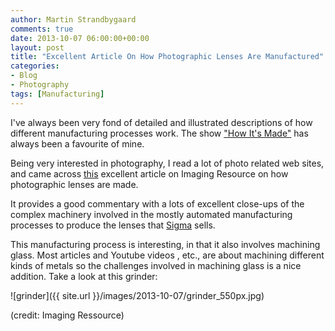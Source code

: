 ```yaml
---
author: Martin Strandbygaard
comments: true
date: 2013-10-07 06:00:00+00:00
layout: post
title: "Excellent Article On How Photographic Lenses Are Manufactured"
categories:
- Blog
- Photography
tags: [Manufacturing]
---
```


I've always been very fond of detailed and illustrated descriptions of how different manufacturing processes work. The show ["How It's Made"](http://science.discovery.com/tv-shows/how-its-made) has always been a favourite of mine.

Being very interested in photography, I read a lot of photo related web sites, and came across [this](http://www.imaging-resource.com/news/2013/09/19/a-geeks-tour-of-sigmas-aizu-lens-factory-precision-production-from-the-insi) excellent article on Imaging Resource on how photographic lenses are made.

It provides a good commentary with a lots of excellent close-ups of the complex machinery involved in the mostly automated manufacturing processes to produce the lenses that [Sigma](http://www.sigmaphoto.com/) sells.

This manufacturing process is interesting, in that it also involves machining glass. Most articles and Youtube videos , etc., are about machining different kinds of metals so the challenges involved in machining glass is a nice addition. Take a look at this grinder:

![grinder]({{ site.url }}/images/2013-10-07/grinder_550px.jpg)

(credit: Imaging Ressource)
